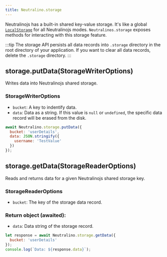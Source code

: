 ```yaml
---
title: Neutralino.storage
---
```


Neutralinojs has a built-in shared key-value storage. It's like a
global [`LocalStorage`](https://developer.mozilla.org/en-US/docs/Web/API/Window/localStorage) for all Neutralinojs modes.
`Neutralinos.storage` exposes methods for interacting with this storage feature.

:::tip
The storage API persists all data records into `.storage` directory in the
root directory of your application. If you want to clear all data records,
delete the `.storage` directory.
:::

## storage.putData(StorageWriterOptions)
Writes data into Neutralinojs shared storage. 

### StorageWriterOptions

- `bucket`: A key to indentify data.
- `data`: Data as a string. If this value is `null` or `undefined`, the specific data record will be erased from the disk.

```js
await Neutralino.storage.putData({
  bucket: 'userDetails',
  data: JSON.stringify({
    username: 'TestValue'
  })
});
```

## storage.getData(StorageReaderOptions)
Reads and returns data for a given Neutralinojs shared storage key. 

### StorageReaderOptions
- `bucket`: The key of the storage data record.

### Return object (awaited):
- `data`: Data string of the storage record.


```js
let response = await Neutralino.storage.getData({
  bucket: 'userDetails'
});
console.log(`Data: ${response.data}`);
```
